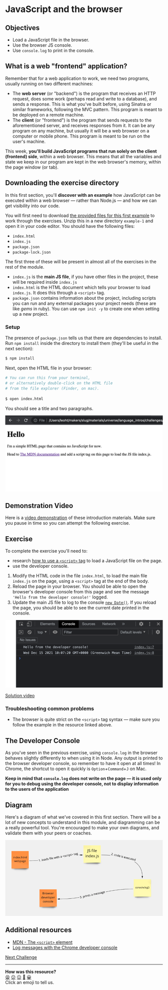# JavaScript and the browser

## Objectives

 * Load a JavaScript file in the browser.
 * Use the browser JS console.
 * Use `console.log` to print in the console.

<!-- OMITTED -->

## What is a web "frontend" application?

Remember that for a web application to work, we need two programs, usually running on two different machines:
  * The **web server** (or "backend") is the program that receives an HTTP request, does some work (perhaps read and write to a database), and sends a response. This is what you've built before, using Sinatra or similar frameworks, following the MVC pattern. This program is meant to be deployed on a remote machine.
  * The **client** (or "frontend") is the program that sends requests to the aforementioned server, and receives responses from it. It can be any program on any machine, but usually it will be a web browser on a computer or mobile phone. This program is meant to be run on the user's machine.

This week, **you'll build JavaScript programs that run solely on the client (frontend) side**, within a web browser. This means that all the variables and state we keep in our program are kept in the web browser's memory, within the page window (or tab).

## Downloading the exercise directory

In this first section, you'll **discover with an example** how JavaScript can be
executed within a web browser — rather than Node.js — and how we can get
visibility into our code. 

You will first need to download [the provided files for this first
example](../resources/example-1.zip) to work through the exercises. Unzip this
in a new directory `example-1` and open it in your code editor. You should have the
following files:
 * `index.html`
 * `index.js`
 * `package.json`
 * `package-lock.json`

The first three of these will be present in almost all of the exercises in the 
rest of the module.
* `index.js` is the **main JS file**, if you have other files in the project, 
these will be required inside `index.js`
* `index.html` is the HTML document which tells your browser to load `index.js`.
It does this through a `<script>` tag.
* `package.json` contains information about the project, including scripts you
can run and any external packages your project needs (these are like _gems_ in
ruby). You can use `npm init -y` to create one when setting up a new project.

### Setup

The presence of `package.json` tells us that there are dependencies to install.
Run `npm install` inside the directory to install them (they'll be useful in the
next section):

```bash
$ npm install
```

Next, open the HTML file in your browser:

```bash
# You can run this from your terminal,
# or alternatively double-click on the HTML file 
# from the file explorer (Finder, on mac).

$ open index.html
```

You should see a title and two
paragraphs.

![A simple webpage](./resources/webpage-1.png)

## Demonstration Video

Here is a [video demonstration](https://www.youtube.com/watch?v=hMVxUOv8kOY) of these introduction materials. Make sure you pause in time so you can attempt the following exercise.

## Exercise

To complete the exercise you'll need to:
 * research [how to use a `<script>`
   tag](https://developer.mozilla.org/en-US/docs/Web/HTML/Element/script#basic_usage)
   to load a JavaScript file on the page.
 * use the developer console.

1. Modify the HTML code in the file `index.html`, to load the main file `index.js` on the page, using a `<script>` tag at the end of the body.
2. Reload the page in your browser. You should be able to open the
   browser's developer console from this page and see the message `'Hello from
   the developer console!'` logged.
3. Update the main JS file to log to the console [`new Date()`](https://developer.mozilla.org/en-US/docs/Web/JavaScript/Reference/Global_Objects/Date/Date).
   If you reload the page, you should be able to see the current date printed in
   the console.

![Logging in the console](./resources/webpage-2.png)

[Solution video](https://youtu.be/hMVxUOv8kOY?t=431)

### Troubleshooting common problems

 * The browser is quite strict on the `<script>` tag syntax — make sure you
   follow the example in the resource linked above.

## The Developer Console

As you've seen in the previous exercise, using `console.log` in the browser behaves
slightly differently to when using it in Node. Any output is printed to the browser
developer console, so remember to have it open at all times! In Chrome, the
shortcut to open it quickly is `Option`+`Command`+`J` on Mac.

**Keep in mind that `console.log` does not write on the page — it is used only
for you to debug using the developer console, not to display information to the
users of the application**

## Diagram

Here's a diagram of what we've covered in this first section. There will be a
lot of new concepts to understand in this module, and diagramming can be a
really powerful tool. You're encouraged to make your own diagrams, and validate
them with your peers or coaches.

![Diagram](./resources/console-log-diagram.png)

## Additional resources

 * [MDN - The `<script>`
   element](https://developer.mozilla.org/en-US/docs/Web/HTML/Element/script#basic_usage)
 * [Log messages with the Chrome developer
   console](https://developer.chrome.com/docs/devtools/console/log/)

[Next Challenge](02_build_tool.md)

<!-- BEGIN GENERATED SECTION DO NOT EDIT -->

---

**How was this resource?**  
[😫](https://airtable.com/shrUJ3t7KLMqVRFKR?prefill_Repository=makersacademy%2Fjavascript-web-applications&prefill_File=contents%2F01_javascript_browser.md&prefill_Sentiment=😫) [😕](https://airtable.com/shrUJ3t7KLMqVRFKR?prefill_Repository=makersacademy%2Fjavascript-web-applications&prefill_File=contents%2F01_javascript_browser.md&prefill_Sentiment=😕) [😐](https://airtable.com/shrUJ3t7KLMqVRFKR?prefill_Repository=makersacademy%2Fjavascript-web-applications&prefill_File=contents%2F01_javascript_browser.md&prefill_Sentiment=😐) [🙂](https://airtable.com/shrUJ3t7KLMqVRFKR?prefill_Repository=makersacademy%2Fjavascript-web-applications&prefill_File=contents%2F01_javascript_browser.md&prefill_Sentiment=🙂) [😀](https://airtable.com/shrUJ3t7KLMqVRFKR?prefill_Repository=makersacademy%2Fjavascript-web-applications&prefill_File=contents%2F01_javascript_browser.md&prefill_Sentiment=😀)  
Click an emoji to tell us.

<!-- END GENERATED SECTION DO NOT EDIT -->
